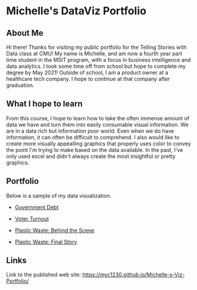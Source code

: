 # Michelle's DataViz Portfolio
## About Me
Hi there! Thanks for visiting my public portfolio for the Telling Stories with Data class at CMU! 
My name is Michelle, and am now a fourth year part time student in the MSIT program, with a focus in business intelligence and data analytics. I took some time off from school but hope to complete my degree by May 2021!
Outside of school, I am a product owner at a healthcare tech company. I hope to continue at that company after graduation. 
## What I hope to learn
From this course, I hope to learn how to take the often immense amount of data we have and turn them into easily consumable visual information. We are in a data rich but information poor world. Even when we do have information, it can often be difficult to comprehend. I also would like to create more visually appealling graphics that properly uses color to convey the point I'm trying to make based on the data available. In the past, I've only used excel and didn't always create the most insightful or pretty graphics. 
## Portfolio
Below is a sample of my data visualization. 

- [Government Debt](/GovDebt.md)

- [Voter Turnout](/VoterTurnout.md) 

- [Plastic Waste: Behind the Scene](/PlasticWaste.md)

- [Plastic Waste: Final Story](https://preview.shorthand.com/S3pFVjdG80A1sRY7)

## Links
Link to the published web site: https://myc1230.github.io/Michelle-s-Viz-Portfolio/ 

